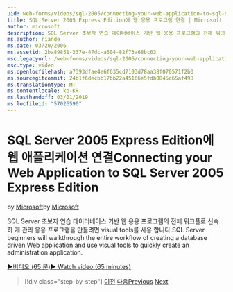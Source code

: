 ```yaml
---
uid: web-forms/videos/sql-2005/connecting-your-web-application-to-sql-server-2005-express-edition
title: SQL Server 2005 Express Edition에 웹 응용 프로그램 연결 | Microsoft Docs
author: microsoft
description: SQL Server 초보자 연습 데이터베이스 기반 웹 응용 프로그램의 전체 워크플로는 administrat 신속 하 게 만들려면 시각적 도구를 사용 하는 중...
ms.author: riande
ms.date: 03/20/2006
ms.assetid: 2ba89851-337e-47dc-a604-82f73a68bc63
msc.legacyurl: /web-forms/videos/sql-2005/connecting-your-web-application-to-sql-server-2005-express-edition
msc.type: video
ms.openlocfilehash: a7393dfae4e6f635cd7103d78aa38f070571f2b0
ms.sourcegitcommit: 24b1f6decbb17bb22a45166e5fdb0845c65af498
ms.translationtype: MT
ms.contentlocale: ko-KR
ms.lasthandoff: 03/01/2019
ms.locfileid: "57026590"
---
```

<a name="connecting-your-web-application-to-sql-server-2005-express-edition"></a><span data-ttu-id="4805c-103">SQL Server 2005 Express Edition에 웹 애플리케이션 연결</span><span class="sxs-lookup"><span data-stu-id="4805c-103">Connecting your Web Application to SQL Server 2005 Express Edition</span></span>
====================
<span data-ttu-id="4805c-104">by [Microsoft](https://github.com/microsoft)</span><span class="sxs-lookup"><span data-stu-id="4805c-104">by [Microsoft](https://github.com/microsoft)</span></span>

<span data-ttu-id="4805c-105">SQL Server 초보자 연습 데이터베이스 기반 웹 응용 프로그램의 전체 워크플로 신속 하 게 관리 응용 프로그램을 만들려면 visual tools를 사용 합니다.</span><span class="sxs-lookup"><span data-stu-id="4805c-105">SQL Server beginners will walkthrough the entire workflow of creating a database driven Web application and use visual tools to quickly create an administration application.</span></span>

[<span data-ttu-id="4805c-106">&#9654;비디오 (65 분)</span><span class="sxs-lookup"><span data-stu-id="4805c-106">&#9654; Watch video (65 minutes)</span></span>](https://channel9.msdn.com/Blogs/ASP-NET-Site-Videos/connecting-your-web-application-to-sql-server-2005-express-edition)

> [!div class="step-by-step"]
> <span data-ttu-id="4805c-107">[이전](understanding-security-and-network-connectivity.md)
> [다음](using-sql-server-management-studio.md)</span><span class="sxs-lookup"><span data-stu-id="4805c-107">[Previous](understanding-security-and-network-connectivity.md)
[Next](using-sql-server-management-studio.md)</span></span>
